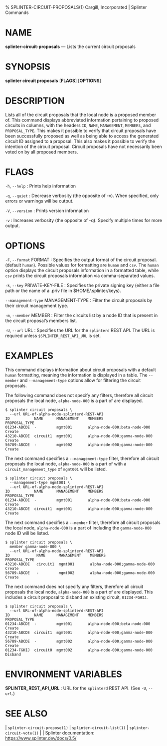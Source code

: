 % SPLINTER-CIRCUIT-PROPOSALS(1) Cargill, Incorporated | Splinter Commands
<!--
  Copyright 2018-2021 Cargill Incorporated
  Licensed under Creative Commons Attribution 4.0 International License
  https://creativecommons.org/licenses/by/4.0/
-->

NAME
====

**splinter-circuit-proposals** — Lists the current circuit proposals

SYNOPSIS
========
**splinter circuit proposals** \[**FLAGS**\] \[**OPTIONS**\]

DESCRIPTION
===========
Lists all of the circuit proposals that the local node is a proposed member of.
This command displays abbreviated information pertaining to proposed circuits in
columns, with the headers `ID`, `NAME`, `MANAGEMENT`, `MEMBERS`, and
`PROPOSAL_TYPE`. This makes it possible to verify that circuit proposals have
been successfully proposed as well as being able to access the generated
circuit ID assigned to a proposal. This also makes it possible to verify the
intention of the circuit proposal. Circuit proposals have not necessarily been
voted on by all proposed members.

FLAGS
=====
`-h`, `--help`
: Prints help information

`-q`, `--quiet`
: Decrease verbosity (the opposite of -v). When specified, only errors or
  warnings will be output.

`-V`, `--version`
: Prints version information

`-v`
: Increases verbosity (the opposite of -q). Specify multiple times for more
  output.

OPTIONS
=======
`-F`, `--format` FORMAT
: Specifies the output format of the circuit proposal. (default `human`).
  Possible values for formatting are `human` and `csv`. The `human` option
  displays the circuit proposals information in a formatted table, while `csv`
  prints the circuit proposals information via comma-separated values.

`-k`, `--key` PRIVATE-KEY-FILE
: Specifies the private signing key (either a file path or the name of a
  .priv file in $HOME/.splinter/keys).

`--management-type` MANAGEMENT-TYPE
: Filter the circuit proposals by their circuit management type.

`-m`, `--member` MEMBER
: Filter the circuits list by a node ID that is present in the circuit
  proposal’s members list.

`-U`, `--url` URL
: Specifies the URL for the `splinterd` REST API. The URL is required unless
  `$SPLINTER_REST_API_URL` is set.

EXAMPLES
========
This command displays information about circuit proposals with a default `human`
formatting, meaning the information is displayed in a table. The `--member` and
`--management-type` options allow for filtering the circuit proposals.

The following command does not specify any filters, therefore all circuit
proposals the local node, `alpha-node-000` is a part of are displayed.
```
$ splinter circuit proposals \
  --url URL-of-alpha-node-splinterd-REST-API
ID           NAME      MANAGEMENT    MEMBERS                       PROPOSAL_TYPE
01234-ABCDE  -         mgmt001       alpha-node-000;beta-node-000  Create
43210-ABCDE  circuit1  mgmt001       alpha-node-000;gamma-node-000 Create
56789-ABCDE  -         mgmt002       alpha-node-000;gamma-node-000 Create
```

The next command specifies a `--management-type` filter, therefore all circuit
proposals the local node, `alpha-node-000` is a part of with a
`circuit_management_type` of `mgmt001` will be listed.
```
$ splinter circuit proposals \
  --management-type mgmt001 \
  --url URL-of-alpha-node-splinterd-REST-API
ID           NAME      MANAGEMENT    MEMBERS                       PROPOSAL_TYPE
01234-ABCDE  -         mgmt001       alpha-node-000;beta-node-000  Create
43210-ABCDE  circuit1  mgmt001       alpha-node-000;gamma-node-000 Create
```

The next command specifies a `--member` filter, therefore all circuit proposals
the local node, `alpha-node-000` is a part of including the `gamma-node-000`
node ID will be listed.
```
$ splinter circuit proposals \
  member gamma-node-000 \
  --url URL-of-alpha-node-splinterd-REST-API
ID            NAME      MANAGEMENT    MEMBERS                       PROPOSAL_TYPE
43210-ABCDE   circuit1  mgmt001       alpha-node-000;gamma-node-000 Create
56789-ABCDE   -         mgmt002       alpha-node-000;gamma-node-000 Create
```

The next command does not specify any filters, therefore all circuit
proposals the local node, `alpha-node-000` is a part of are displayed. This
includes a circuit proposal to disband an existing circuit, `01234-FGHIJ`.
```
$ splinter circuit proposals \
  --url URL-of-alpha-node-splinterd-REST-API
ID           NAME      MANAGEMENT    MEMBERS                       PROPOSAL_TYPE
01234-ABCDE  -         mgmt001       alpha-node-000;beta-node-000  Create
43210-ABCDE  circuit1  mgmt001       alpha-node-000;gamma-node-000 Create
56789-ABCDE  -         mgmt002       alpha-node-000;gamma-node-000 Create
01234-FGHIJ  circuit0  mgmt002       alpha-node-000;gamma-node-000 Disband
```

ENVIRONMENT VARIABLES
=====================
**SPLINTER_REST_API_URL**
: URL for the `splinterd` REST API. (See `-U`, `--url`.)

SEE ALSO
========
| `splinter-circuit-propose(1)`
| `splinter-circuit-list(1)`
| `splinter-circuit-vote(1)`
|
| Splinter documentation: https://www.splinter.dev/docs/0.5/
